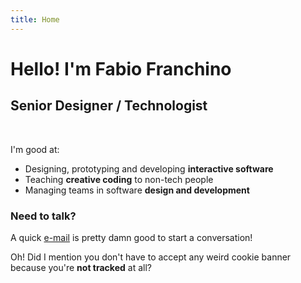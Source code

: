 ```yaml
---
title: Home
---
```


# Hello! I'm Fabio Franchino

## Senior Designer / Technologist

<br />

I'm good at:

- Designing, prototyping and developing **interactive software**
- Teaching **creative coding** to non-tech people
- Managing teams in software **design and development**

### Need to talk?

A quick [e-mail](mailto:hello@fabiofranchino.com) is pretty damn good to start a conversation!

Oh! Did I mention you don't have to accept any weird cookie banner because you're **not tracked** at all?